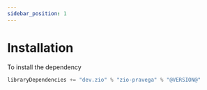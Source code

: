 ```yaml
---
sidebar_position: 1
---
```


# Installation

To install the dependency

```scala
libraryDependencies += "dev.zio" % "zio-pravega" % "@VERSION@"
```
